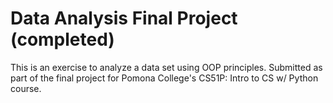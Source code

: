 # Data Analysis Final Project (completed)

This is an exercise to analyze a data set using OOP principles. Submitted as part of the final project for Pomona College's CS51P: Intro to CS w/ Python course.